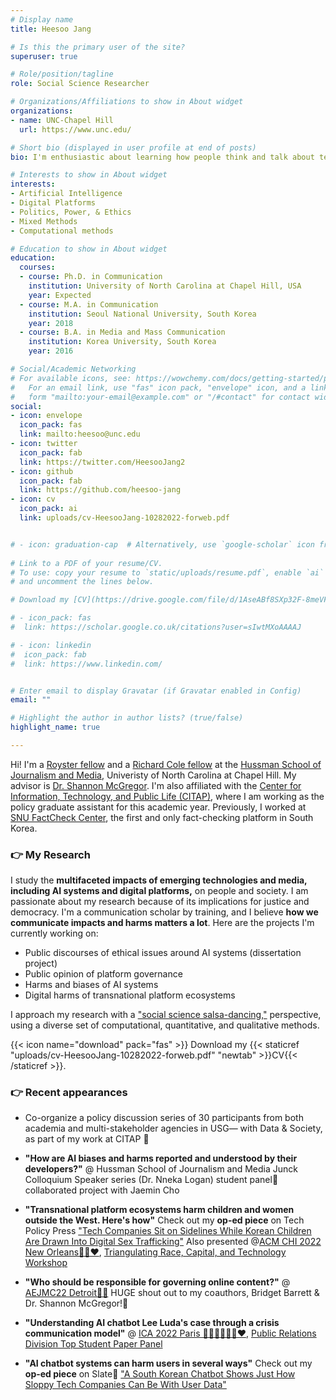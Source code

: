 ```yaml
---
# Display name
title: Heesoo Jang

# Is this the primary user of the site?
superuser: true

# Role/position/tagline
role: Social Science Researcher

# Organizations/Affiliations to show in About widget
organizations:
- name: UNC-Chapel Hill
  url: https://www.unc.edu/

# Short bio (displayed in user profile at end of posts)
bio: I'm enthusiastic about learning how people think and talk about technology and which factors influence them to do so. Through my research, I aim to address the multifaceted impacts of AI systems and digital platforms on people and society and their implications for democracy. More specifically, I look into the discourses, framing efforts, and ethical issues of AI technology and digital platforms. 

# Interests to show in About widget
interests:
- Artificial Intelligence
- Digital Platforms
- Politics, Power, & Ethics
- Mixed Methods
- Computational methods

# Education to show in About widget
education:
  courses:
  - course: Ph.D. in Communication
    institution: University of North Carolina at Chapel Hill, USA
    year: Expected
  - course: M.A. in Communication
    institution: Seoul National University, South Korea
    year: 2018
  - course: B.A. in Media and Mass Communication
    institution: Korea University, South Korea
    year: 2016

# Social/Academic Networking
# For available icons, see: https://wowchemy.com/docs/getting-started/page-builder/#icons
#   For an email link, use "fas" icon pack, "envelope" icon, and a link in the
#   form "mailto:your-email@example.com" or "/#contact" for contact widget.
social:
- icon: envelope
  icon_pack: fas
  link: mailto:heesoo@unc.edu
- icon: twitter
  icon_pack: fab
  link: https://twitter.com/HeesooJang2
- icon: github
  icon_pack: fab
  link: https://github.com/heesoo-jang
- icon: cv
  icon_pack: ai
  link: uploads/cv-HeesooJang-10282022-forweb.pdf


# - icon: graduation-cap  # Alternatively, use `google-scholar` icon from `ai` icon pack
 
# Link to a PDF of your resume/CV.
# To use: copy your resume to `static/uploads/resume.pdf`, enable `ai` icons in `params.toml`, 
# and uncomment the lines below.

# Download my [CV](https://drive.google.com/file/d/1AseABf8SXp32F-8meVFYr5okzXXGVAyI/view?usp=sharing)

# - icon_pack: fas
#  link: https://scholar.google.co.uk/citations?user=sIwtMXoAAAAJ

# - icon: linkedin
#  icon_pack: fab
#  link: https://www.linkedin.com/


# Enter email to display Gravatar (if Gravatar enabled in Config)
email: ""

# Highlight the author in author lists? (true/false)
highlight_name: true

---
```



Hi! I'm a [Royster fellow](https://gradschool.unc.edu/funding/gradschool/royster/) and a [Richard Cole fellow](https://web.archive.org/web/20191118042438/http://hussman.unc.edu/phd/cost-and-funding) at the [Hussman School of Journalism and Media](http://hussman.unc.edu/), Univeristy of North Carolina at Chapel Hill. My advisor is [Dr. Shannon McGregor](http://www.shannoncmcgregor.com/). I'm also affiliated with the [Center for Information, Technology, and Public Life (CITAP)](https://citap.unc.edu/), where I am working as the policy graduate assistant for this academic year. Previously, I worked at [SNU FactCheck Center](https://factcheck.snu.ac.kr/home/about), the first and only fact-checking platform in South Korea.

### 👉 My Research
I study the <b>multifaceted impacts of emerging technologies and media, including AI systems and digital platforms,</b> on people and society. I am passionate about my research because of its implications for justice and democracy. I'm a communication scholar by training, and I believe <b>how we communicate impacts and harms matters a lot</b>. Here are the projects I'm currently working on:
- Public discourses of ethical issues around AI systems (dissertation project)
- Public opinion of platform governance
- Harms and biases of AI systems
- Digital harms of transnational platform ecosystems

I approach my research with a ["social science salsa-dancing,"](https://www.hup.harvard.edu/catalog.php?isbn=9780674048218) perspective, using a diverse set of computational, quantitative, and qualitative methods. 



{{< icon name="download" pack="fas" >}} Download my {{< staticref "uploads/cv-HeesooJang-10282022-forweb.pdf" "newtab" >}}CV{{< /staticref >}}.

### 👉 Recent appearances

- Co-organize a policy discussion series of 30 participants from both academia and multi-stakeholder agencies in USG— with Data & Society, as part of my work at CITAP 🎉 

- <b>"How are AI biases and harms reported and understood by their developers?"</b> @ Hussman School of Journalism and Media Junck Colloquium Speaker series (Dr. Nneka Logan) student panel🍁 collaborated project with Jaemin Cho 

- <b>"Transnational platform ecosystems harm children and women outside the West. Here's how"</b> Check out my <b>op-ed piece</b> on Tech Policy Press ["Tech Companies Sit on Sidelines While Korean Children Are Drawn Into Digital Sex Trafficking"](https://techpolicy.press/tech-companies-sit-on-sidelines-while-korean-children-are-drawn-into-digital-sex-trafficking/) Also presented @[ACM CHI 2022 New Orleans🎷🎹❤️](https://chi2022.acm.org/), [Triangulating Race, Capital, and Technology Workshop](https://racecapitaltech.wordpress.com/) 

- <b>"Who should be responsible for governing online content?"</b> @ [AEJMC22 Detroit🏁🚗](https://community.aejmc.org/conference/home) HUGE shout out to my coauthors, Bridget Barrett & Dr. Shannon McGregor!💖 

- <b>"Understanding AI chatbot Lee Luda's case through a crisis communication model"</b> @ [ICA 2022 Paris 🗼🥐🇫🇷🥖🌆❤️](https://www.icahdq.org/page/ICA2022), [Public Relations Division Top Student Paper Panel](https://twitter.com/ica_prd) 

- <b>"AI chatbot systems can harm users in several ways"</b> Check out my <b>op-ed piece</b> on Slate🤖 ["A South Korean Chatbot Shows Just How Sloppy Tech Companies Can Be With User Data"](https://slate.com/technology/2021/04/scatterlab-lee-luda-chatbot-kakaotalk-ai-privacy.html)



